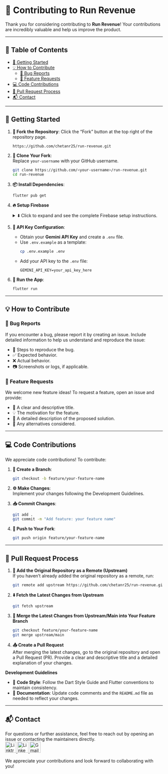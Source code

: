 
# 🚀 **Contributing to Run Revenue**  

Thank you for considering contributing to **Run Revenue**! Your contributions are incredibly valuable and help us improve the product. 

---

## 📑 **Table of Contents**  

- [🏁 Getting Started](#-getting-started)  
- [💡 How to Contribute](#-how-to-contribute)  
  - [🐛 Bug Reports](#-bug-reports)  
  - [🌟 Feature Requests](#-feature-requests)  
- [💻 Code Contributions](#-code-contributions)  
- [🔄 Pull Request Process](#-pull-request-process)  
- [📬 Contact](#-contact)  

---

## 🏁 **Getting Started**  

1. **🍴 Fork the Repository**: Click the “Fork” button at the top right of the repository page.  
   ```
   https://github.com/chetanr25/run-revenue.git
   ```

2. **📂 Clone Your Fork**:  
   Replace `your-username` with your GitHub username.  
   ```bash
   git clone https://github.com/<your-username>/run-revenue.git
   cd run-revenue
   ```

3. **📦 Install Dependencies**:  
   ```bash
   flutter pub get
   ```

4. **🔥 Setup Firebase**  
   <details>
   <summary>⬇️ Click to expand and see the complete Firebase setup instructions.</summary>
   <br/>

   **To integrate Firebase with your Flutter project, follow these steps:**

   1. **Create a Firebase Project and Add Your App**  
      - Visit the [Firebase Console](https://console.firebase.google.com/) and create a new Firebase project.  
      - Once your project is created, go to the **Project Settings** and click on **Add App**.  
      - Download the `google-services.json` (for Android) or `GoogleService-Info.plist` (for iOS) and add it to the appropriate directory in your Flutter project.  

   2. **Integrate Firebase Firestore**  
      - Enable Firebase Firestore by navigating to the **Build** tab in the Firebase Console and activating Firestore.  
      - Refer to the Firebase documentation for Firestore setup:  
        [Firestore Setup Guide](https://firebase.google.com/docs/firestore/quickstart)  
        [Firestore Flutter Documentation](https://firebase.flutter.dev/docs/firestore/overview)  

   3. **🔒 Integrate Firebase Authentication**  
      - Enable Firebase Authentication by navigating to the **Build** tab in the Firebase Console, then select **Authentication**.  
      - Choose **Email/Password** as your sign-in method.  
      - Refer to these links for more information:  
        [Authentication Setup Guide](https://firebase.google.com/docs/auth/flutter/start)  
        [Authentication Flutter Documentation](https://firebase.flutter.dev/docs/auth/overview)  

   4. **📖 Firebase Documentation**  
      - For detailed guides on Firebase setup, Firestore, and Authentication:  
        - [Firebase Setup for Flutter](https://firebase.flutter.dev/docs/overview)  
        - [Firestore Documentation](https://firebase.google.com/docs/firestore)  
        - [Firebase Authentication Documentation](https://firebase.google.com/docs/auth)  

   </details>

5. **🔑 API Key Configuration**:  
   - Obtain your **Gemini API Key** and create a `.env` file.  
   - Use `.env.example` as a template:  
     ```bash
     cp .env.example .env
     ```  
   - Add your API key to the `.env` file:  
     ```env
     GEMINI_API_KEY=your_api_key_here
     ```

6. **🚀 Run the App**:  
   ```bash
   flutter run
   ```

---

## 💡 **How to Contribute**  

### 🐛 **Bug Reports**  
If you encounter a bug, please report it by creating an issue. Include detailed information to help us understand and reproduce the issue:  
- 📝 Steps to reproduce the bug.  
- ✅ Expected behavior.  
- ❌ Actual behavior.  
- 📷 Screenshots or logs, if applicable.  

### 🌟 **Feature Requests**  
We welcome new feature ideas! To request a feature, open an issue and provide:  
- 🔖 A clear and descriptive title.  
- 💡 The motivation for the feature.  
- 📄 A detailed description of the proposed solution.  
- 🧩 Any alternatives considered.  

---

## 💻 **Code Contributions**  

We appreciate code contributions! To contribute:  

1. **🌿 Create a Branch**:  
   ```bash
   git checkout -b feature/your-feature-name
   ```  

2. **⚙️ Make Changes**:  
   Implement your changes following the Development Guidelines.  

3. **📥 Commit Changes**:  
   ```bash
   git add .
   git commit -m "Add feature: your feature name"
   ```  

4. **🚀 Push to Your Fork**:  
   ```bash
   git push origin feature/your-feature-name
   ```

---

## 🔄 **Pull Request Process**  

1. **🔗 Add the Original Repository as a Remote (Upstream)**  
   If you haven’t already added the original repository as a remote, run:  
   ```bash
   git remote add upstream https://github.com/chetanr25/run-revenue.git
   ```

2. **⬇️ Fetch the Latest Changes from Upstream**  
   ```bash
   git fetch upstream
   ```

3. **🔀 Merge the Latest Changes from Upstream/Main into Your Feature Branch**  
   ```bash
   git checkout feature/your-feature-name
   git merge upstream/main
   ```

4. **📤 Create a Pull Request**  
   After merging the latest changes, go to the original repository and open a Pull Request (PR). Provide a clear and descriptive title and a detailed explanation of your changes.  

**Development Guidelines**  
- 🧹 **Code Style**: Follow the Dart Style Guide and Flutter conventions to maintain consistency.  
- 📝 **Documentation**: Update code comments and the `README.md` file as needed to reflect your changes.  

---

## 📬 Contact

For questions or further assistance, feel free to reach out by opening an issue or contacting the maintainers directly.
<br/>
<a href="https://linktr.ee/chetanr25">
  <img src="https://github.com/user-attachments/assets/59432b27-bddb-4d8a-a2a2-903bc78168c2" height="35" alt="Linktree" />
</a>
<a href="https://www.linkedin.com/in/chetanr25">
  <img src="https://img.shields.io/static/v1?message=LinkedIn&logo=linkedin&label=&color=0077B5&logoColor=white&labelColor=&style=for-the-badge" height="35" alt="LinkedIn" />
</a>
<a href="mailto:chetan250204@gmail.com">
  <img src="https://img.shields.io/static/v1?message=Gmail&logo=gmail&label=&color=D14836&logoColor=white&labelColor=&style=for-the-badge" height="35" alt="Gmail" />
</a>

We appreciate your contributions and look forward to collaborating with you!
